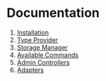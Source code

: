 Documentation
=============

1. [Installation](install.md)
2. [Type Provider](type_provider.md)
3. [Storage Manager](manager.md)
4. [Available Commands](commands.md)
5. [Admin Controllers](controllers.md)
6. [Adapters](adapters.md)
